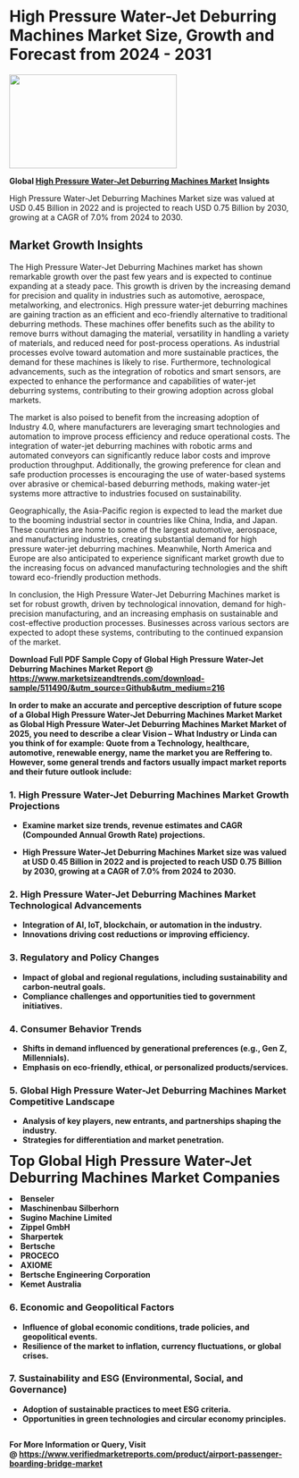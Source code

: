 <H1>High Pressure Water-Jet Deburring Machines Market Size, Growth and Forecast from 2024 - 2031</H1><img class="aligncenter size-medium wp-image-584254" src="https://thirdeyenews.in/wp-content/uploads/2024/09/Global-Market-Research-300x168.jpeg" alt="" width="300" height="168" /><p><strong>Global&nbsp;<a href="https://www.marketsizeandtrends.com/download-sample/511490/&amp;utm_source=Github&utm_medium=216">High Pressure Water-Jet Deburring Machines Market</a> Insights</strong></p><p>High Pressure Water-Jet Deburring Machines Market size was valued at USD 0.45 Billion in 2022 and is projected to reach USD 0.75 Billion by 2030, growing at a CAGR of 7.0% from 2024 to 2030.</p><p><h2>Market Growth Insights</h2> <p>The High Pressure Water-Jet Deburring Machines market has shown remarkable growth over the past few years and is expected to continue expanding at a steady pace. This growth is driven by the increasing demand for precision and quality in industries such as automotive, aerospace, metalworking, and electronics. High pressure water-jet deburring machines are gaining traction as an efficient and eco-friendly alternative to traditional deburring methods. These machines offer benefits such as the ability to remove burrs without damaging the material, versatility in handling a variety of materials, and reduced need for post-process operations. As industrial processes evolve toward automation and more sustainable practices, the demand for these machines is likely to rise. Furthermore, technological advancements, such as the integration of robotics and smart sensors, are expected to enhance the performance and capabilities of water-jet deburring systems, contributing to their growing adoption across global markets.</p> <p><strong></strong></p> <p>The market is also poised to benefit from the increasing adoption of Industry 4.0, where manufacturers are leveraging smart technologies and automation to improve process efficiency and reduce operational costs. The integration of water-jet deburring machines with robotic arms and automated conveyors can significantly reduce labor costs and improve production throughput. Additionally, the growing preference for clean and safe production processes is encouraging the use of water-based systems over abrasive or chemical-based deburring methods, making water-jet systems more attractive to industries focused on sustainability.</p> <p>Geographically, the Asia-Pacific region is expected to lead the market due to the booming industrial sector in countries like China, India, and Japan. These countries are home to some of the largest automotive, aerospace, and manufacturing industries, creating substantial demand for high pressure water-jet deburring machines. Meanwhile, North America and Europe are also anticipated to experience significant market growth due to the increasing focus on advanced manufacturing technologies and the shift toward eco-friendly production methods.</p> <p>In conclusion, the High Pressure Water-Jet Deburring Machines market is set for robust growth, driven by technological innovation, demand for high-precision manufacturing, and an increasing emphasis on sustainable and cost-effective production processes. Businesses across various sectors are expected to adopt these systems, contributing to the continued expansion of the market.</p> <p><strong></p><p><span class=""><strong>Download Full PDF Sample Copy of Global High Pressure Water-Jet Deburring Machines Market Report</strong> @ <a href="https://www.marketsizeandtrends.com/download-sample/511490/&amp;utm_source=Github&utm_medium=216" target="_blank">https://www.marketsizeandtrends.com/download-sample/511490/&amp;utm_source=Github&utm_medium=216</a></span></p><p>In order to make an accurate and perceptive description of future scope of a Global&nbsp;High Pressure Water-Jet Deburring Machines Market Market as Global&nbsp;High Pressure Water-Jet Deburring Machines Market Market of 2025, you need to describe a clear Vision &ndash; What Industry or Linda can you think of for example: Quote from a Technology, healthcare, automotive, renewable energy, name the market you are Reffering to. However, some general trends and factors usually impact market reports and their future outlook include:</p><h3>1.&nbsp;<strong>High Pressure Water-Jet Deburring Machines Market Growth Projections</strong></h3><ul><li>Examine market size trends, revenue estimates and CAGR (Compounded Annual Growth Rate) projections.</li><li><p>High Pressure Water-Jet Deburring Machines Market size was valued at USD 0.45 Billion in 2022 and is projected to reach USD 0.75 Billion by 2030, growing at a CAGR of 7.0% from 2024 to 2030.</p></li></ul><h3>2.&nbsp;<strong>High Pressure Water-Jet Deburring Machines Market Technological Advancements</strong></h3><ul><li>Integration of AI, IoT, blockchain, or automation in the industry.</li><li>Innovations driving cost reductions or improving efficiency.</li></ul><h3>3.&nbsp;<strong>Regulatory and Policy Changes</strong></h3><ul><li>Impact of global and regional regulations, including sustainability and carbon-neutral goals.</li><li>Compliance challenges and opportunities tied to government initiatives.</li></ul><h3>4.&nbsp;<strong>Consumer Behavior Trends</strong></h3><ul><li>Shifts in demand influenced by generational preferences (e.g., Gen Z, Millennials).</li><li>Emphasis on eco-friendly, ethical, or personalized products/services.</li></ul><h3>5.&nbsp;<strong>Global High Pressure Water-Jet Deburring Machines Market Competitive Landscape</strong></h3><ul><li>Analysis of key players, new entrants, and partnerships shaping the industry.</li><li>Strategies for differentiation and market penetration.</li></ul><p data-pm-slice="1 1 []"><span style="color: inherit; font-family: inherit; font-size: 25px;">Top Global High Pressure Water-Jet Deburring Machines Market Companies</span></p><div class="" data-test-id=""><p><li>Benseler</li><li> Maschinenbau Silberhorn</li><li> Sugino Machine Limited</li><li> Zippel GmbH</li><li> Sharpertek</li><li> Bertsche</li><li> PROCECO</li><li> AXIOME</li><li> Bertsche Engineering Corporation</li><li> Kemet Australia</li></p></div><h3>6.&nbsp;<strong>Economic and Geopolitical Factors</strong></h3><ul><li>Influence of global economic conditions, trade policies, and geopolitical events.</li><li>Resilience of the market to inflation, currency fluctuations, or global crises.</li></ul><h3>7.&nbsp;<strong>Sustainability and ESG (Environmental, Social, and Governance)</strong></h3><ul><li>Adoption of sustainable practices to meet ESG criteria.</li><li>Opportunities in green technologies and circular economy principles.</li></ul><h2><strong style="font-size: 14px;">For More Information or Query, Visit @&nbsp;</strong><a style="background-color: #ffffff; font-size: 14px;" href="https://www.marketsizeandtrends.com/report/high-pressure-water-jet-deburring-machines-market/" target="_blank">https://www.verifiedmarketreports.com/product/airport-passenger-boarding-bridge-market</a></h2>
